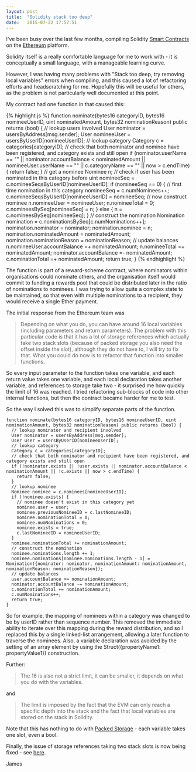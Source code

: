 ```yaml
---
layout: post
title:  "Solidity stack too deep"
date:   2015-07-22 17:57:51
---
```


I've been busy over the last few months, compiling Solidity [Smart Contracts](https://en.wikipedia.org/wiki/Smart_contract) on the [Ethereum](https://www.ethereum.org/) platform.

Solidity itself is a really comfortable language for me to work with - it is conceptually a small language, with a manageable learning curve.

However, I was having many problems with "Stack too deep, try removing local variables" errors when compiling, and this caused a lot of refactoring efforts and headscratching for me. Hopefully this will be useful for others, as the problem is not particularly well documented at this point.

My contract had one function in that caused this:

{% highlight js %}
function nominate(bytes16 categoryID, bytes16 nomineeUserID, uint nominatedAmount, bytes32 nominationReason) public returns (bool) {
  // lookup users involved
  User nominator = usersByAddress[msg.sender];
  User nomineeUser = usersByUserID[nomineeUserID];
  // lookup category
  Category c = categories[categoryID];
  // check that both nominator and nominee have been registered, and category exists and still open
  if (nominator.userName == "" || nominator.accountBalance < nominatedAmount || nomineeUser.userName == "" || c.categoryName == "" || now > c.endTime) {
    return false;
  }
  // get a nominee
  Nominee n;
  // check if user has been nominated in this category before
  uint nomineeSeq = c.nomineeSeqsByUserID[nomineeUserID];
  if (nomineeSeq == 0) {
    // first time nomination in this category
    nomineeSeq = c.numNominees++;
    c.nomineeSeqsByUserID[nomineeUserID] = nomineeSeq;
    // now construct nominee
    n.nomineeUser = nomineeUser;
    n.nomineeTotal = 0;
    c.nomineesBySeq[nomineeSeq] = n;
  } else {
    n = c.nomineesBySeq[nomineeSeq];
  }
  // construct the nomination
  Nomination nomination = c.nominationsBySeq[c.numNominations++];
  nomination.nominator = nominator;
  nomination.nominee = n;
  nomination.nominatedAmount = nominatedAmount;
  nomination.nominationReason = nominationReason;
  // update balances
  n.nomineeUser.accountBalance =+ nominatedAmount;
  n.nomineeTotal =+ nominatedAmount;
  nominator.accountBalance =- nominatedAmount;
  c.nominationTotal =+ nominatedAmount;
  return true;
}
{% endhighlight %}

The function is part of a reward-scheme contract, where nominators within organisations could nominate others, and  the organisation itself would commit to funding a rewards pool that could be distributed later in the ratio of nominations to nominees. I was trying to allow quite a complex state to be maintained, so that even with multiple nominations to a recipient, they would receive a single Ether payment.

The initial response from the Ethereum team was

> Depending on what you do, you can have around 16 local variables (including parameters and return parameters). The problem with this particular code is that it has a lot of storage references which actually take two stack slots (because of packed storage you also need the offset inside the slot), although they do not have to, I will try to fix that. What you could do now is to refactor that function into smaller functions.

So every input parameter to the function takes one variable, and each return value takes one variable, and each local declaration takes another variable, and references to storage take two - it surprised me how quickly the limit of 16 was reached. I tried refactoring sub-blocks of code into other internal functions, but then the contract became harder for me to test.

So the way I solved this was to simplify separate parts of the function.

````
function nominate(bytes16 categoryID, bytes16 nomineeUserID, uint nominationAmount, bytes32 nominationReason) public returns (bool) {
  // lookup nominator and recipient involved
  User nominator = usersByAddress[msg.sender];
  User user = usersByUserID[nomineeUserID];
  // lookup category
  Category c = categories[categoryID];
  // check that both nominator and recipient have been registered, and category exists and still open
  if (!nominator.exists || !user.exists || nominator.accountBalance < nominationAmount || !c.exists || now > c.endTime) {
    return false;
  }
  // lookup nominee
  Nominee nominee = c.nominees[nomineeUserID];
  if (!nominee.exists) {
    // nominee doesn't exist in this category yet
    nominee.user = user;
    nominee.previousNomineeID = c.lastNomineeID;
    nominee.nominationTotal = 0;
    nominee.numNominations = 0;
    nominee.exists = true;
    c.lastNomineeID = nomineeUserID;
  }
  nominee.nominationTotal += nominationAmount;
  // construct the nomination
  nominee.nominations.length += 1;
  nominee.nominations[nominee.nominations.length - 1] = Nomination({nominator: nominator, nominationAmount: nominationAmount, nominationReason: nominationReason});
  // update balances
  user.accountBalance += nominationAmount;
  nominator.accountBalance -= nominationAmount;
  c.nominationTotal += nominationAmount;
  c.numNominations++;
  return true;
}
````

So for example, the mapping of nominees within a category was changed to be by userID rather than sequence number. This removed the immediate ability to iterate over this mapping during the reward distribution, and so I replaced this by a single linked-list arrangement, allowing a later function to traverse the nominees. Also, a variable declaration was avoided by the setting of an array element by using the Struct({propertyName1: propertyValue1}) construction.

Further:

> The 16 is also not a strict limit, it can be smaller, it depends on what you do with the variables.

and

> The limit is imposed by the fact that the EVM can only reach a specific depth into the stack and the fact that local variables are stored on the stack in Solidity.

Note that this has nothing to do with [Packed Storage](https://github.com/ethereum/wiki/wiki/Solidity-Features#tightly-packed-storage) - each variable takes one slot, even a bool.

Finally, the issue of storage references taking two stack slots is now being fixed - see [here](https://github.com/ethereum/cpp-ethereum/pull/2460).

James
